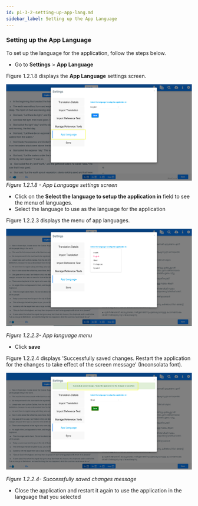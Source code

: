 ```yaml
---
id: p1-3-2-setting-up-app-lang.md
sidebar_label: Setting up the App Language
---
```


### Setting up the App Language

To set up the language for the application, follow the steps below.

-   Go to **Settings** > **App Language**

Figure 1.2.1.8 displays the **App Language** settings screen.

![alt text](../../../../../static/AutographaLiveImages/Getting_Started/app-language-ui-fig-1.2.1.8.jpg 'App Language settings screen')
_Figure 1.2.1.8 - App Language settings screen_

-   Click on the **Select the language to setup the application in** field to see the menu of languages.
-   Select the language to use as the language for the application

Figure 1.2.2.3 displays the menu of app languages.

![alt text](../../../../../static/AutographaLiveImages/Getting_Started/app-language-menu-fig-1.2.2.3.jpg 'App language menu')

_Figure 1.2.2.3- App language menu_

-   Click **save**

Figure 1.2.2.4 displays 'Successfully saved changes. Restart the application for the changes to take effect of the screen message' (Inconsolata font).

![alt text](../../../../../static/AutographaLiveImages/Getting_Started/saved-changes-message-app-language-fix-1.2.2.4.jpg 'Successfully saved changes message')

_Figure 1.2.2.4- Successfully saved changes message_

-   Close the application and restart it again to use the application in the language that you selected
